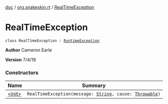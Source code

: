 [doc](../../index.md) / [org.snakeskin.rt](../index.md) / [RealTimeException](./index.md)

# RealTimeException

`class RealTimeException : `[`RuntimeException`](https://kotlinlang.org/api/latest/jvm/stdlib/kotlin/-runtime-exception/index.html)

**Author**
Cameron Earle

**Version**
7/4/18

### Constructors

| Name | Summary |
|---|---|
| [&lt;init&gt;](-init-.md) | `RealTimeException(message: `[`String`](https://kotlinlang.org/api/latest/jvm/stdlib/kotlin/-string/index.html)`, cause: `[`Throwable`](https://kotlinlang.org/api/latest/jvm/stdlib/kotlin/-throwable/index.html)`)` |
